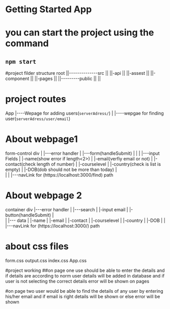 # Getting Started App 
# you can start the project using the command
## `npm start`
#project filder structure
root
||--------------src
||               ||-api
||               ||-assest
||               ||-component
||               ||-pages
||
||---------public
||
||
# project routes

App
|----Wepage for adding users(`serverAdress/`)
|
|----wepgae for finding user(`serverAdress/user/email`)

# About webpage1
form-control div
|
|---error handler
|
|---form(handleSubmit)
|     | 
|     |---input Fields
|               |-name(show error if length<2>)
|               |-email(verfiy email or not)
|               |-contact(check length of number)
|               |-courselevel
|               |-country(check is list is empty)
|               |-DOB(dob should not be more than today)
|               
|
|
|---navLink for (https://localhost:3000/find) path

# About webpage 2
container div
|---error handler
|
|---search
|       |-input email
|       |-button(handleSubmit)
|      
|
|--- data
|       |-name
|       |-email
|       |-contact
|       |-courselevel
|       |-country
|       |-DOB
|
|
|---navLink for (https://localhost:3000/) path

#   about css files
form.css
output.css
index.css
App.css

#project working 
##on page one use should be able to enter the details and if details are according to norm user details will be added in database and if user is not selecting the correct details error will be shown on pages

#on page two user would be able to find the details of any user by entering his/her email and if email is right details will be shown or else error will be shown
